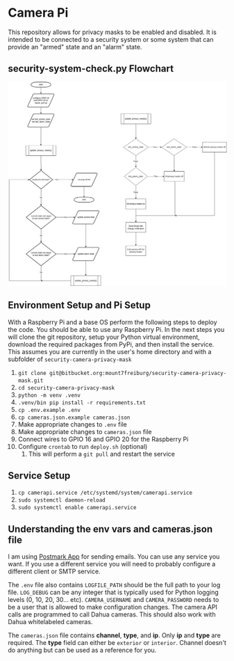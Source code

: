 # Camera Pi

This repository allows for privacy masks to be enabled and disabled. It is intended to be connected to a security 
system or some system that can provide an "armed" state and an "alarm" state.

## security-system-check.py Flowchart

![img.png](img.png)


## Environment Setup and Pi Setup

With a Raspberry Pi and a base OS perform the following steps to deploy the code. You should be able to use any 
Raspberry Pi. In the next steps you will clone the git repository, setup your Python virtual environment, 
download the required packages from PyPi, and then install the service. This assumes you are currently in the 
user's home directory and with a subfolder of `security-camera-privacy-mask`

1. `git clone git@bitbucket.org:mount7freiburg/security-camera-privacy-mask.git`
2. `cd security-camera-privacy-mask`
3. `python -m venv .venv`
4. `.venv/bin pip install -r requirements.txt`
5. `cp .env.example .env`
6. `cp cameras.json.example cameras.json`
7. Make appropriate changes to `.env` file
8. Make appropriate changes to `cameras.json` file
9. Connect wires to GPIO 16 and GPIO 20 for the Raspberry Pi
10. Configure `crontab` to run `deploy.sh` (optional)
    1. This will perform a `git pull` and restart the service

## Service Setup

1. `cp camerapi.service /etc/systemd/system/camerapi.service`
2. `sudo systemctl daemon-reload`
3. `sudo systemctl enable camerapi.service`

## Understanding the env vars and cameras.json file

I am using [Postmark App](https://postmarkapp.com/) for sending emails. You can use any service you want. If you use
a different service you will need to probably configure a different client or SMTP service.

The `.env` file also contains `LOGFILE_PATH` should be the full path to your log file. `LOG_DEBUG` can be any integer
that is typically used for Python logging levels (0, 10, 20, 30... etc). `CAMERA_USERNAME` and `CAMERA_PASSWORD` needs
to be a user that is allowed to make configuration changes. The camera API calls are programmed to call Dahua cameras.
This should also work with Dahua whitelabeled cameras.

The `cameras.json` file contains **channel**, **type**, and **ip**. Only **ip** and **type** are required. The **type**
field can either be `exterior` or `interior`. Channel doesn't do anything but can be used as a reference for you.